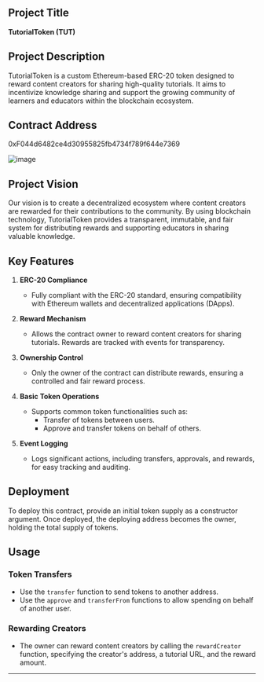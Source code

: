 ## Project Title
**TutorialToken (TUT)**

## Project Description
TutorialToken is a custom Ethereum-based ERC-20 token designed to reward content creators for sharing high-quality tutorials. It aims to incentivize knowledge sharing and support the growing community of learners and educators within the blockchain ecosystem.

## Contract Address
0xF044d6482ce4d30955825fb4734f789f644e7369

![image](https://github.com/user-attachments/assets/0d2cea01-b1a2-4e78-90d9-1af57bddfe2f)

## Project Vision
Our vision is to create a decentralized ecosystem where content creators are rewarded for their contributions to the community. By using blockchain technology, TutorialToken provides a transparent, immutable, and fair system for distributing rewards and supporting educators in sharing valuable knowledge.

## Key Features

1. **ERC-20 Compliance**
   - Fully compliant with the ERC-20 standard, ensuring compatibility with Ethereum wallets and decentralized applications (DApps).

2. **Reward Mechanism**
   - Allows the contract owner to reward content creators for sharing tutorials. Rewards are tracked with events for transparency.

3. **Ownership Control**
   - Only the owner of the contract can distribute rewards, ensuring a controlled and fair reward process.

4. **Basic Token Operations**
   - Supports common token functionalities such as:
     - Transfer of tokens between users.
     - Approve and transfer tokens on behalf of others.

5. **Event Logging**
   - Logs significant actions, including transfers, approvals, and rewards, for easy tracking and auditing.

## Deployment
To deploy this contract, provide an initial token supply as a constructor argument. Once deployed, the deploying address becomes the owner, holding the total supply of tokens.

## Usage
### Token Transfers
- Use the `transfer` function to send tokens to another address.
- Use the `approve` and `transferFrom` functions to allow spending on behalf of another user.

### Rewarding Creators
- The owner can reward content creators by calling the `rewardCreator` function, specifying the creator's address, a tutorial URL, and the reward amount.

---



